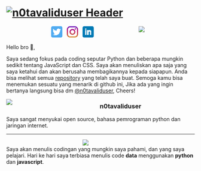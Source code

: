# [![n0tavaliduser Header](https://github.com/n0tavaliduser/Images/blob/main/README%20PROFIL/Untitled-1.png)](https://github.com/n0tavaliduser)

<p>
  <img width="150" align='right' src="https://github.com/n0tavaliduser/Images/blob/main/README%20PROFIL/Untitled-2.png">
</p>

<p align='center'>
<a href="https://twitter.com/n0tavaliduser"><img height="30" src="https://github.com/n0tavaliduser/n0tavaliduser/blob/main/icon/twitter.png?raw=true"></a>&nbsp;&nbsp;
<a href="https://www.instagram.com/n0tavaliduser/"><img height="30" src="https://github.com/n0tavaliduser/n0tavaliduser/blob/main/icon/instagram.jpg?raw=true"></a>&nbsp;&nbsp;
<a href="https://www.linkedin.com/in/na-vu-14ab75200/"><img height="30" src="https://github.com/n0tavaliduser/n0tavaliduser/blob/main/icon/linkedin.png?raw=true"></a>
</p>




Hello bro 👋,

Saya sedang fokus pada coding seputar Python dan beberapa mungkin sedikit tentang JavaScript dan CSS.  Saya akan menuliskan apa saja yang saya ketahui dan akan berusaha membagikannya kepada siapapun.  Anda bisa melihat semua <a href="https://github.com/n0tavaliduser?tab=repositories">repository</a> yang telah saya buat.  Semoga kamu bisa menemukan sesuatu yang menarik di github ini, Jika ada yang ingin bertanya langsung bisa dm [@n0tavaliduser](https://www.instagram.com/n0tavaliduser/), Cheers!

 <p>
  <img width="250" align='left' src="https://github.com/n0tavaliduser/Images/blob/main/README%20PROFIL/Untitled(4).jpg">
</p>
 
### n0tavaliduser

Saya sangat menyukai open source, bahasa pemrograman python dan jaringan internet. 

 ---

<p>
  <img width="300" align='right' src="https://github.com/n0tavaliduser/Images/blob/main/README%20PROFIL/Untitled(5).jpg">
</p>

<br/>
Saya akan menulis codingan yang mungkin saya pahami, dan yang saya pelajari. Hari ke hari saya terbiasa menulis code <b>data</b> menggunakan <b>python</b> dan <b>javascript</b>. 
